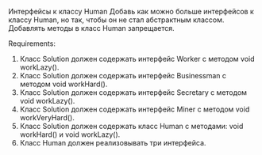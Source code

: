 Интерфейсы к классу Human
Добавь как можно больше интерфейсов к классу Human, но так, чтобы он не стал абстрактным классом.
Добавлять методы в класс Human запрещается.


Requirements:
1. Класс Solution должен содержать интерфейс Worker с методом void workLazy().
2. Класс Solution должен содержать интерфейс Businessman с методом void workHard().
3. Класс Solution должен содержать интерфейс Secretary с методом void workLazy().
4. Класс Solution должен содержать интерфейс Miner с методом void workVeryHard().
5. Класс Solution должен содержать класс Human с методами: void workHard() и void workLazy().
6. Класс Human должен реализовывать три интерфейса.
